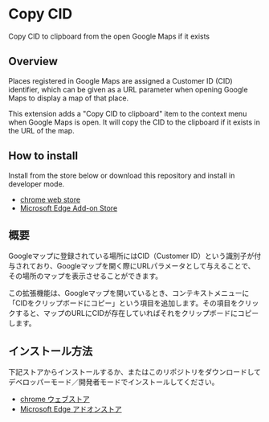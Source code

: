 # Copy CID
Copy CID to clipboard from the open Google Maps if it exists

## Overview
Places registered in Google Maps are assigned a Customer ID (CID) identifier, which can be given as a URL parameter when opening Google Maps to display a map of that place.

This extension adds a "Copy CID to clipboard" item to the context menu when Google Maps is open. It will copy the CID to the clipboard if it exists in the URL of the map.

## How to install
Install from the store below or download this repository and install in developer mode.

- [chrome web store](https://chrome.google.com/webstore/detail/hkkonbjdhiaedfaleeojibmlhdcfpfkj)
- [Microsoft Edge Add-on Store](https://microsoftedge.microsoft.com/addons/detail/lffebaidibcigfdngjignknlamokckmo)

## 概要
Googleマップに登録されている場所にはCID（Customer ID）という識別子が付与されており、Googleマップを開く際にURLパラメータとして与えることで、その場所のマップを表示させることができます。

この拡張機能は、Googleマップを開いているとき、コンテキストメニューに「CIDをクリップボードにコピー」という項目を追加します。その項目をクリックすると、マップのURLにCIDが存在していればそれをクリップボードにコピーします。

## インストール方法
下記ストアからインストールするか、またはこのリポジトリをダウンロードしてデベロッパーモード／開発者モードでインストールしてください。

- [chrome ウェブストア](https://chrome.google.com/webstore/detail/hkkonbjdhiaedfaleeojibmlhdcfpfkj)
- [Microsoft Edge アドオンストア](https://microsoftedge.microsoft.com/addons/detail/lffebaidibcigfdngjignknlamokckmo)
